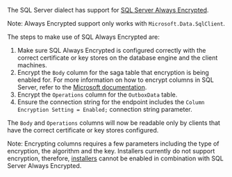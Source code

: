 The SQL Server dialect has support for [SQL Server Always Encrypted](https://docs.microsoft.com/en-us/sql/relational-databases/security/encryption/always-encrypted-database-engine).

Note: Always Encrypted support only works with `Microsoft.Data.SqlClient`.

The steps to make use of SQL Always Encrypted are:

1. Make sure SQL Always Encrypted is configured correctly with the correct certificate or key stores on the database engine and the client machines.
1. Encrypt the `Body` column for the saga table that encryption is being enabled for. For more information on how to encrypt columns in SQL Server, refer to the [Microsoft documentation](https://docs.microsoft.com/en-us/sql/connect/ado-net/sql/sqlclient-support-always-encrypted?view=sql-server-ver15#retrieving-and-modifying-data-in-encrypted-columns).
1. Encrypt the `Operations` column for the `OutboxData` table.
1. Ensure the connection string for the endpoint includes the `Column Encryption Setting = Enabled;` connection string parameter.

The `Body` and `Operations` columns will now be readable only by clients that have the correct certificate or key stores configured.

Note: Encrypting columns requires a few parameters including the type of encryption, the algorithm and the key. Installers currently do not support encryption, therefore, [installers](/nservicebus/operations/installers.md) cannot be enabled in combination with SQL Server Always Encrypted.